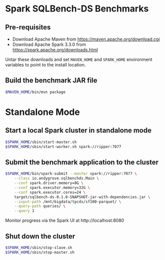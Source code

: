 # Spark SQLBench-DS Benchmarks

## Pre-requisites

- Download Apache Maven from https://maven.apache.org/download.cgi
- Download Apache Spark 3.3.0 from https://spark.apache.org/downloads.html

Untar these downloads and set `MAVEN_HOME` and `SPARK_HOME` environment variables to point to the 
install location.

## Build the benchmark JAR file

```bash
$MAVEN_HOME/bin/mvn package
```

# Standalone Mode

## Start a local Spark cluster in standalone mode

```bash
$SPARK_HOME/sbin/start-master.sh
$SPARK_HOME/sbin/start-worker.sh spark://ripper:7077
```

## Submit the benchmark application to the cluster

```bash
$SPARK_HOME/bin/spark-submit --master spark://ripper:7077 \
    --class io.andygrove.sqlbenchds.Main \
    --conf spark.driver.memory=8G \
    --conf spark.executor.memory=32G \
    --conf spark.executor.cores=24 \
    target/sqlbench-ds-0.1.0-SNAPSHOT-jar-with-dependencies.jar \
    --input-path /mnt/bigdata/tpcds/sf100-parquet/ \
    --query-path queries/ \
    --query 1
```

Monitor progress via the Spark UI at http://localhost:8080

## Shut down the cluster

```bash
$SPARK_HOME/sbin/stop-slave.sh
$SPARK_HOME/sbin/stop-master.sh
```